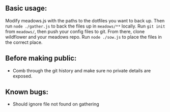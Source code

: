 ## Basic usage:
Modify meadows.js with the paths to the dotfiles you want to back up. Then run `node ./gather.js` to back the files up in `meadows/**` locally. Run `git init` from `meadows/`, then push your config files to git. From there, clone wildflower and your meadows repo. Run `node ./sow.js` to place the files in the correct place.

## Before making public:
- Comb through the git history and make sure no private details are exposed.

## Known bugs:
- Should ignore file not found on gathering
